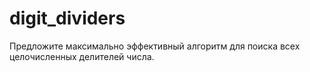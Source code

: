 # digit_dividers

Предложите максимально эффективный алгоритм для поиска всех целочисленных делителей числа.
